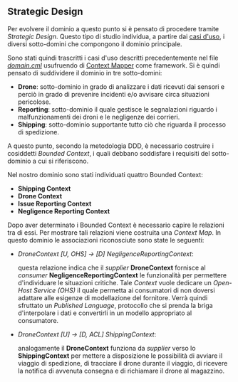 ## Strategic Design

Per evolvere il dominio a questo punto si è pensato di procedere tramite _Strategic Design_.
Questo tipo di studio individua, a partire dai [casi d'uso](../useCases), i diversi 
sotto-domini che compongono il dominio principale.

Sono stati quindi trascritti i casi d'uso descritti precedentemente nel file
[_domain.cml_](../user-application/src/main/cml/domain.cml) usufruendo di [Context Mapper](https://contextmapper.org/)
come framework.
Si è quindi pensato di suddividere il dominio in tre sotto-domini:
* **Drone**: sotto-dominio in grado di analizzare i dati ricevuti dai sensori
e perciò in grado di prevenire incidenti e/o avvisare circa situazioni pericolose.
* **Reporting**: sotto-dominio il quale gestisce le segnalazioni riguardo i malfunzionamenti 
dei droni e le negligenze dei corrieri.
* **Shipping**: sotto-dominio supportante tutto ciò che riguarda il processo di spedizione.

A questo punto, secondo la metodologia DDD, è necessario costruire i cosiddetti _Bounded Context_,
i quali debbano soddisfare i requisiti del sotto-dominio a cui si riferiscono.

Nel nostro dominio sono stati individuati quattro Bounded Context:
* **Shipping Context**
* **Drone Context**
* **Issue Reporting Context**
* **Negligence Reporting Context**

Dopo aver determinato i Bounded Context è necessario capire le relazioni tra di essi.
Per mostrare tali relazioni viene costruita una _Context Map_.
In questo dominio le associazioni riconosciute sono state le seguenti:
* _DroneContext [U, OHS] -> [D] NegligenceReportingContext_:

  questa relazione indica che il _supplier_ **DroneContext** fornisce al _consumer_ **NegligenceReportingContext** le 
funzionalità per permettere d'individuare le situazioni critiche. 
Tale _Context_ vuole dedicare un _Open-Host Service (OHS)_ il quale permetta ai consumatori di non doversi adattare 
alle esigenze di modellazione del fornitore. Verrà quindi sfruttato un _Published Language_, protocollo che si 
prenda la briga d'interpolare i dati e convertirli in un modello appropriato al consumatore.
* _DroneContext [U] -> [D, ACL] ShippingContext_:

  analogamente il **DroneContext** funziona da _supplier_ verso lo **ShippingContext** per mettere a disposizione
le possibilità di avviare il viaggio di spedizione, di tracciare il drone durante il 
viaggio, di ricevere la notifica di avvenuta consegna e di richiamare il drone al magazzino.
